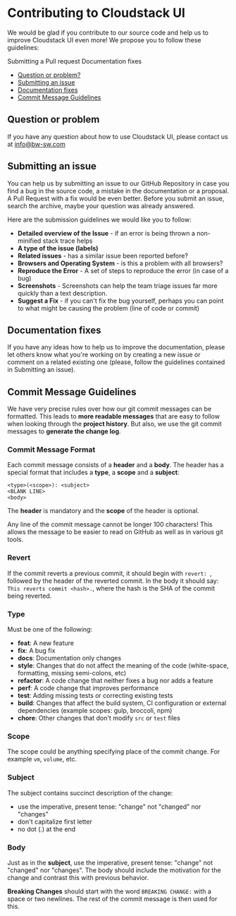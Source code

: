 # Contributing to Cloudstack UI
We would be glad if you contribute to our source code and help us to improve Cloudstack UI even more! We propose you to follow these guidelines:

Submitting a Pull request
Documentation fixes

 - [Question or problem?](#question)
 - [Submitting an issue](#issue)
 - [Documentation fixes](#doc)
 - [Commit Message Guidelines](#commit)


## <a name="question"></a> Question or problem
If you have any question about how to use Cloudstack UI, please contact us at info@bw-sw.com
 
## <a name="issue"></a> Submitting an issue
You can help us by submitting an issue to our GitHub Repository in case you find a bug in the source code, a mistake in the documentation or a proposal. A Pull Request with a fix would be even better. 
Before you submit an issue, search the archive, maybe your question was already answered.

Here are the submission guidelines we would like you to follow:

* **Detailed overview of the Issue** - if an error is being thrown a non-minified stack trace helps
* **A type of the issue (labels)**
* **Related issues** - has a similar issue been reported before?
* **Browsers and Operating System** - is this a problem with all browsers?
* **Reproduce the Error** - A set of steps to reproduce the error (in case of a bug)
* **Screenshots** - Screenshots can help the team triage issues far more quickly than a text description.
* **Suggest a Fix** - if you can't fix the bug yourself, perhaps you can point to what might be
    causing the problem (line of code or commit)


## <a name="doc"></a> Documentation fixes
If you have any ideas how to help us to improve the documentation, please let others know what you're working on by creating a new issue or comment on a related existing one (please, follow the guidelines contained in Submitting an issue).

## <a name="commit"></a> Commit Message Guidelines

We have very precise rules over how our git commit messages can be formatted.  This leads to **more
readable messages** that are easy to follow when looking through the **project history**.  But also,
we use the git commit messages to **generate the change log**.

### Commit Message Format
Each commit message consists of a **header** and a **body**.  The header has a special
format that includes a **type**, a **scope** and a **subject**:

```
<type>(<scope>): <subject>
<BLANK LINE>
<body>
```

The **header** is mandatory and the **scope** of the header is optional.

Any line of the commit message cannot be longer 100 characters! This allows the message to be easier
to read on GitHub as well as in various git tools.

### Revert
If the commit reverts a previous commit, it should begin with `revert: `, followed by the header of
the reverted commit. In the body it should say: `This reverts commit <hash>.`, where the hash is
the SHA of the commit being reverted.

### Type
Must be one of the following:

* **feat**: A new feature
* **fix**: A bug fix
* **docs**: Documentation only changes
* **style**: Changes that do not affect the meaning of the code (white-space, formatting, missing
  semi-colons, etc)
* **refactor**: A code change that neither fixes a bug nor adds a feature
* **perf**: A code change that improves performance
* **test**: Adding missing tests or correcting existing tests
* **build**: Changes that affect the build system, CI configuration or external dependencies
            (example scopes: gulp, broccoli, npm)
* **chore**: Other changes that don't modify `src` or `test` files

### Scope
The scope could be anything specifying place of the commit change. For example
`vm`, `volume`, etc.

### Subject
The subject contains succinct description of the change:

* use the imperative, present tense: "change" not "changed" nor "changes"
* don't capitalize first letter
* no dot (.) at the end

### Body
Just as in the **subject**, use the imperative, present tense: "change" not "changed" nor "changes".
The body should include the motivation for the change and contrast this with previous behavior.

**Breaking Changes** should start with the word `BREAKING CHANGE:` with a space or two newlines.
The rest of the commit message is then used for this.